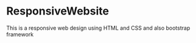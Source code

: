 # ResponsiveWebsite
This is a responsive web design using HTML and CSS and also bootstrap framework 
